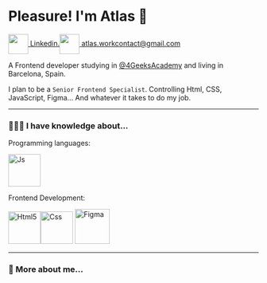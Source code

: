 # Pleasure! I'm Atlas 👋 

<a href="https://www.linkedin.com/in/mathias-asenjo-9130ab2a1/" target="_blank"><img align="center" src="https://cdn-icons-png.flaticon.com/256/174/174857.png" atl="Linkedin" width="40"/> Linkedin.</a><a href="mailto:atlas.workcontact@gmail.com" target="_blank"><img align="center" src="https://cdn4.iconfinder.com/data/icons/social-media-logos-6/512/112-gmail_email_mail-512.png" atl="Email" width="40"/> atlas.workcontact@gmail.com</a> 

A Frontend developer studying in [@4GeeksAcademy](https://github.com/4GeeksAcademy) and living in Barcelona, ​​Spain.

I plan to be a `Senior Frontend Specialist`. Controlling Html, CSS, JavaScript, Figma... And whatever it takes to do my job.
_____

### 👨🏽‍🎓 I have knowledge about...

Programming languages:

<img src="https://upload.wikimedia.org/wikipedia/commons/thumb/6/6a/JavaScript-logo.png/800px-JavaScript-logo.png" alt="Js" width="65">

Frontend Development:

<img src="https://www.w3.org/html/logo/downloads/HTML5_Badge_512.png" alt="Html5" width="65"><img src="https://upload.wikimedia.org/wikipedia/commons/thumb/6/62/CSS3_logo.svg/800px-CSS3_logo.svg.png" alt="Css" width="65"> <img src="https://cdn.sanity.io/images/599r6htc/localized/46a76c802176eb17b04e12108de7e7e0f3736dc6-1024x1024.png?w=804&h=804&q=75&fit=max&auto=format" alt="Figma" width="70">

______

### 🧐 More about me...

